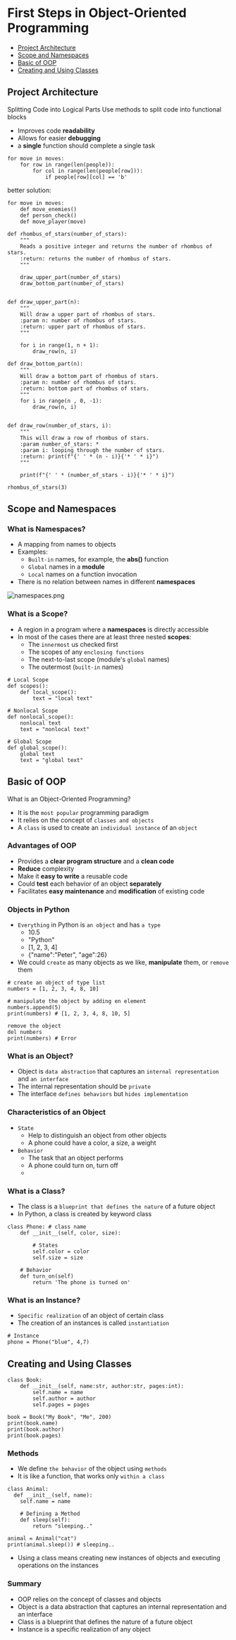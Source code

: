 # First Steps in Object-Oriented Programming

- [Project Architecture](#project-architecture)
- [Scope and Namespaces](#scope-and-namespaces)
- [Basic of OOP](#basic-of-oop)
- [Creating and Using Classes](#creating-and-using-classes)

## Project Architecture
Splitting Code into Logical Parts
Use methods to split code into functional blocks
- Improves code **readability**
- Allows for easier **debugging**
- a **single** function should complete a single task

```editorconfig
for move in moves:
    for row in range(len(people)):
        for col in range(len(people[row])):
            if people[row][col] == 'b'
```
better solution:
```editorconfig
for move in moves:
    def move_enemies()
    def person_check()
    def move_player(move)
```

```editorconfig
def rhombus_of_stars(number_of_stars):
    """
    Reads a positive integer and returns the number of rhombus of stars.
    :return: returns the number of rhombus of stars.
    """

    draw_upper_part(number_of_stars)
    draw_bottom_part(number_of_stars)


def draw_upper_part(n):
    """
    Will draw a upper part of rhombus of stars.
    :param n: number of rhombus of stars.
    :return: upper part of rhombus of stars.
    """

    for i in range(1, n + 1):
        draw_row(n, i)

def draw_bottom_part(n):
    """
    Will draw a bottom part of rhombus of stars.
    :param n: number of rhombus of stars.
    :return: bottom part of rhombus of stars.
    """
    for i in range(n , 0, -1):
        draw_row(n, i)


def draw_row(number_of_stars, i):
    """
    This will draw a row of rhombus of stars.
    :param number_of_stars: *
    :param i: looping through the number of stars.
    :return: print(f"{' ' * (n - i)}{'* ' * i}")
    """

    print(f"{' ' * (number_of_stars - i)}{'* ' * i}")

rhombus_of_stars(3)
```
## Scope and Namespaces
### What is Namespaces?
- A mapping from names to objects
- Examples:
  - `Built-in` names, for example, the **abs()** function
  - `Global` names in a **module**
  - `Local` names on a function invocation
- There is no relation between names in different **namespaces**

![namespaces.png](../images/namespaces.png)

### What is a Scope?

- A region in a program where a **namespaces** is directly accessible
- In most of the cases there are at least three nested **scopes**:
  - The `innermost` us checked first
  - The scopes of any `enclosing functions`
  - The next-to-last scope (module's `global` names)
  - The outermost (`built-in` names)
```editorconfig
# Local Scope
def scopes():
    def local_scope():
        text = "local text"

# Nonlocal Scope
def nonlocal_scope():
    nonlocal text
    text = "nonlocal text"

# Global Scope
def global_scope():
    global text
    text = "global text"
```

## Basic of OOP
What is an Object-Oriented Programming?
- It is the `most popular` programming paradigm
- It relies on the concept of `classes and objects`
- A `class` is used to create an `individual instance` of an `object`

### Advantages of OOP
- Provides a **clear program structure** and a **clean code**
- **Reduce** complexity
- Make it **easy to write** a reusable code
- Could **test** each behavior of an object **separately**
- Facilitates **easy maintenance** and **modification** of existing code

### Objects in Python
- `Everything` in Python is `an object` and has `a type`
  - 10.5
  - "Python"
  - [1, 2, 3, 4]
  - {"name":"Peter", "age":26}
- We could `create` as many objects as we like, **manipulate** them, or `remove` them

```editorconfig
# create an object of type list
numbers = [1, 2, 3, 4, 8, 10]

# manipulate the object by adding en element
numbers.append(5)
print(numbers) # [1, 2, 3, 4, 8, 10, 5]

remove the object
del numbers
print(numbers) # Error
```
### What is an Object?
- Object is `data abstraction` that captures an `internal representation` and `an interface`
- The internal representation should be `private`
- The interface `defines behaviors` but `hides implementation`

### Characteristics of an Object
- `State`
  - Help to distinguish an object from other objects
  - A phone could have a color, a size, a weight
- `Behavior`
  - The task that an object performs
  - A phone could turn on, turn off
  - 
### What is a Class?
- The class is a `blueprint that defines the nature` of a future object
- In Python, a class is created by keyword class
```editorconfig
class Phone: # class name
    def __init__(self, color, size):
                     
        # States             
        self.color = color
        self.size = size
    
    # Behavior
    def turn_on(self)
        return 'The phone is turned on'
```
### What is an Instance?
- `Specific realization` of an object of certain class
- The creation of an instances is called `instantiation`
```editorconfig
# Instance
phone = Phone("blue", 4,7)
```
## Creating and Using Classes
```editorconfig
class Book:
    def __init__(self, name:str, author:str, pages:int):
        self.name = name
        self.author = author
        self.pages = pages

book = Book("My Book", "Me", 200)
print(book.name)
print(book.author)
print(book.pages)
```
### Methods
- We define `the behavior` of the object using `methods`
- It is like a function, that works only `within a class`
```editorconfig
class Animal:
  def __init__(self, name):
    self.name = name
                   
    # Defining a Method               
    def sleep(self):
        return "sleeping.."

animal = Animal("cat")
print(animal.sleep()) # sleeping..
```
- Using a class means creating new instances of objects and executing operations on the instances

### Summary
- OOP relies on the concept of classes and objects
- Object is a data abstraction that captures an internal representation and an interface
- Class is a blueprint that defines the nature of a future object
- Instance is a specific realization of any object